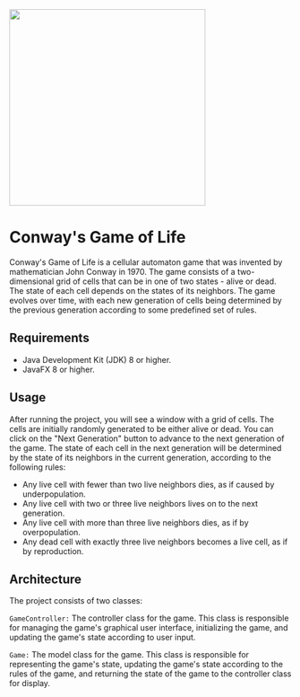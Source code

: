 
<img src="https://camo.githubusercontent.com/3025b261ad9482b90e50c595a1a76aba9cc84e5a727ed9fb90d0eca84524ce9c/68747470733a2f2f7261772e6769746875622e636f6d2f776f6f64727566772f43476f4c2f6d61737465722f6578616d706c65732f63676f6c2e6769663f7261773d74727565" width="350" height="350"/>

# Conway's Game of Life
Conway's Game of Life is a cellular automaton game that was invented by mathematician John Conway in 1970. The game consists of a two-dimensional grid of cells that can be in one of two states - alive or dead. The state of each cell depends on the states of its neighbors. The game evolves over time, with each new generation of cells being determined by the previous generation according to some predefined set of rules.

## Requirements
- Java Development Kit (JDK) 8 or higher.
- JavaFX 8 or higher.

## Usage
After running the project, you will see a window with a grid of cells. The cells are initially randomly generated to be either alive or dead. You can click on the "Next Generation" button to advance to the next generation of the game. The state of each cell in the next generation will be determined by the state of its neighbors in the current generation, according to the following rules:

- Any live cell with fewer than two live neighbors dies, as if caused by underpopulation.
- Any live cell with two or three live neighbors lives on to the next generation.
- Any live cell with more than three live neighbors dies, as if by overpopulation.
- Any dead cell with exactly three live neighbors becomes a live cell, as if by reproduction.

## Architecture
The project consists of two classes:

`GameController:` The controller class for the game. This class is responsible for managing the game's graphical user interface, initializing the game, and updating the game's state according to user input.

`Game:` The model class for the game. This class is responsible for representing the game's state, updating the game's state according to the rules of the game, and returning the state of the game to the controller class for display.

